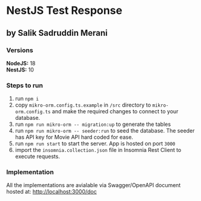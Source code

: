 # NestJS Test Response
## by Salik Sadruddin Merani

### Versions
**NodeJS:** 18<br>
**NestJS:** 10

### Steps to run
1. run `npm i`
2. copy `mikro-orm.config.ts.example` in `/src` directory to `mikro-orm.config.ts` and make the required changes to connect to your database.
3. run `npm run mikro-orm -- migration:up` to generate the tables
4. run `npm run mikro-orm -- seeder:run` to seed the database. The seeder has API key for Movie API hard coded for ease.
5. run `npm run start` to start the server. App is hosted on port `3000`
6. import the `insomnia.collection.json` file in Insomnia Rest Client to execute requests.

### Implementation
All the implementations are avialable via Swagger/OpenAPI document hosted at: <http://localhost:3000/doc>

